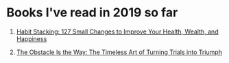 # Books I've read in 2019 so far

1. [Habit Stacking: 127 Small Changes to Improve Your Health, Wealth, and Happiness](https://www.amazon.com/Habit-Stacking-Changes-Improve-Happiness-ebook/dp/B06XP2B5QC)

2. [The Obstacle Is the Way: The Timeless Art of Turning Trials into Triumph](https://www.amazon.com/Obstacle-Way-Timeless-Turning-Triumph-ebook/dp/B00G3L1B8K)
